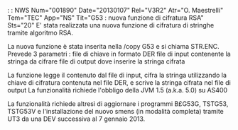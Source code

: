  :  : NWS Num="001890" Date="20130107" Rel="V3R2" Atr="O. Maestrelli" Tem="TEC" App="NS" Tit="G53 :  nuova funzione di cifratura RSA" Sts="20"
E' stata realizzata una nuova funzione di cifratura di stringhe tramite algoritmo RSA.

La nuova funzione è stata inserita nella /copy G53 e si chiama STR.ENC. Prevede 3 parametri : 
file di chiave in formato DER
file di input contenente la stringa da cifrare
file di output dove inserire la stringa cifrata

La funzione legge il contenuto dal file di input, cifra la stringa utilizzando la chiave di cifratura contenuta nel file DER, e scrive la stringa cifrata nel file di output 
La funzionalità richiede l'obbligo della JVM 1.5 (a.k.a. 5.0) su AS400

La funzionalità richiede altresì di aggiornare i programmi B£G53G, TSTG53, TSTG53V e l'installazione
del nuovo smens (in modalità completa) tramite UT3 da una DEV successiva al 7 gennaio 2013.
